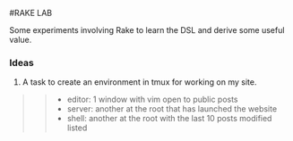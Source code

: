 #RAKE LAB

Some experiments involving Rake to learn the DSL and derive some useful value.

### Ideas

1. A task to create an environment in tmux for working on my site.
>> - editor: 1 window with vim open to public posts
>> - server: another at the root that has launched the website
>> - shell: another at the root with the last 10 posts modified listed
